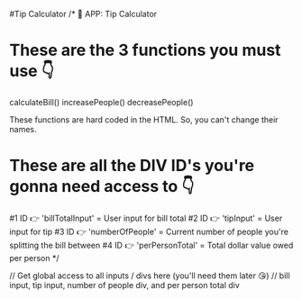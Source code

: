 #Tip Calculator
/* 
🌟 APP: Tip Calculator

These are the 3 functions you must use 👇
=========================================
calculateBill()
increasePeople()
decreasePeople()

These functions are hard coded in the HTML. So, you can't change their names.

These are all the DIV ID's you're gonna need access to 👇
========================================================
#1 ID 👉 'billTotalInput' = User input for bill total
#2 ID 👉 'tipInput' = User input for tip
#3 ID 👉 'numberOfPeople' = Current number of people you're splitting the bill between
#4 ID 👉 'perPersonTotal' = Total dollar value owed per person
*/

// Get global access to all inputs / divs here (you'll need them later 😘)
// bill input, tip input, number of people div, and per person total div